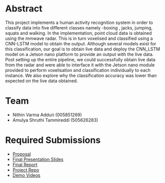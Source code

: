 # Abstract

This project implements a human activity recognition system in order to classify data into five different classes namely -boxing , jacks, jumping, squats and walking. In the implementation, point cloud data is obtained using the mmwave radar. This is in turn voxelised and classified using a CNN-LSTM model to obtain the output. Although several models exist for this classification, our goal is to obtain live data and deploy the CNN_LSTM model on a Jetson nano platform to provide an output with the live data. Post setting up the entire pipeline, we could successfully obtain live data from the radar and were able to interface it with the Jetson nano module provided to perform voxelisation and classification individually to each instance. We also explore why the classification accuracy was lower than expected on the live data obtained.

# Team

* Nithin Varma Adduri (005851269)
* Amulya Shruthi Tammireddi (505626283)

# Required Submissions

* [Proposal](proposal)
* [Final Presentation Slides](https://docs.google.com/presentation/d/1LEueKFinSaYRZRIE4L3bn9PwPoZocdIhcAe1IjP5ahc/edit#slide=id.g1b267e48dc1_0_3450)
* [Final Report](report)
* [Project Repo](https://github.com/nithinvarma16/M202_Project_Repo)
* [Demo Videos](https://drive.google.com/drive/u/1/folders/1hHJo0thuWHT42DP0pKj5_GDLLncPNVTY)

